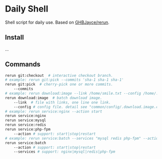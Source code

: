 
# Daily Shell

Shell script for daily use. Based on [GHBJayce/rerun](https://github.com/GHBJayce/rerun).

## Install

...

## Commands

```BASH
rerun git:checkout  # interactive checkout branch.
# example: rerun git:pick --commits 'sha-1 sha-1 sha-1'
rerun git:pick  # cherry-pick one or more commits.
    --commits
# example: rerun download:image --link /home/smile.txt --config /home/.config
rerun download:image  # batch download image.
    --link  # file with links, one line one link.
    --config # config file. detail see "common/config/.download.image.config.example" file
# example: rerun service:nginx --action start
rerun service:nginx
rerun service:mysql
rerun service:redis
rerun service:php-fpm
    --action # support: start|stop|restart
# example: rerun service:batch --services "mysql redis php-fpm" --action start
rerun service:batch
    --action # support: start|stop|restart
    --services # support: nginx|mysql|redis|php-fpm
```